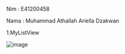 Nim : E41200458

Nama : Muhammad Athallah Ariella Dzakwan

1.MyListView

![image](https://user-images.githubusercontent.com/80690772/138439761-b38489f5-5537-4f48-b23a-bb805394e3a5.png)




